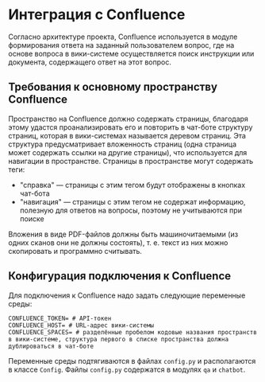 # Интеграция с Confluence
Согласно архитектуре проекта, Confluence используется в модуле формирования ответа на заданный пользователем вопрос, где на основе вопроса в вики-системе осуществляется поиск инструкции или документа, содержащего ответ на этот вопрос.

## Требования к основному пространству Confluence
Пространство на Confluence должно содержать страницы, благодаря этому удастся проанализировать его и повторить в чат-боте структуру страниц, которая в вики-системах называется деревом страниц. Эта структура предусматривает вложенность страниц (одна страница может содержать ссылки на другие страницы), что используется для навигации в пространстве.  Страницы в пространстве могут содержать теги:
 * "справка" — страницы с этим тегом будут отображены в кнопках чат-бота
 * "навигация" — страницы с этим тегом не содержат информацию, полезную для ответов на вопросы, поэтому не учитываются при поиске

Вложения в виде PDF-файлов должны быть машиночитаемыми (из одних сканов они не должны состоять), т. е. текст из них можно скопировать и программно считывать.

## Конфигурация подключения к Confluence
Для подключения к Confluence надо задать следующие переменные среды:
```
CONFLUENCE_TOKEN= # API-токен
CONFLUENCE_HOST= # URL-адрес вики-системы
CONFLUENCE_SPACES= # разделённые пробелом кодовые названия пространств в вики-системе, структура первого в списке пространства должна дублироваться в чат-боте
```
Переменные среды подтягиваются в файлах `config.py` и располагаются в классе `Config`. Файлы `config.py` содержатся в модулях `qa` и `chatbot`.
